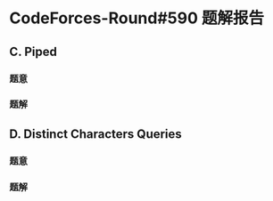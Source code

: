 # CodeForces-Round#590 题解报告

## C. Piped

### 题意

### 题解

## D. Distinct Characters Queries

### 题意

### 题解